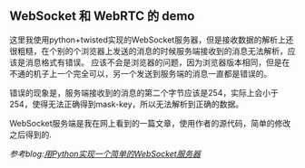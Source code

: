 ## WebSocket 和 WebRTC 的 demo

这里我使用python+twisted实现的WebSocket服务器，但是接收数据的解析上还很粗糙，在个别的个浏览器上发送的消息的时候服务端接收到的消息无法解析，应该是消息格式有错误。
应该不会是浏览器的问题，因为浏览器版本相同，但是在不通的机子上一个完全可以，另一个发送到服务端的消息一直都是错误的。

错误的现象是，服务端接收到的消息的第二个字节应该是254，实际上会小于254，使得无法正确得到mask-key，所以无法解析到正确的数据。

WebSocket服务端是我在网上看到的一篇文章，使用作者的源代码，简单的修改之后得到的.

*参考blog:[用Python实现一个简单的WebSocket服务器](http://blog.mycolorway.com/2011/11/22/a-minimal-python-websocket-server/)*